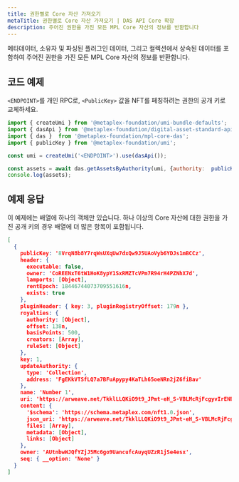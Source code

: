 ```yaml
---
title: 권한별로 Core 자산 가져오기
metaTitle: 권한별로 Core 자산 가져오기 | DAS API Core 확장
description: 주어진 권한을 가진 모든 MPL Core 자산의 정보를 반환합니다
---
```


메타데이터, 소유자 및 파싱된 플러그인 데이터, 그리고 컬렉션에서 상속된 데이터를 포함하여 주어진 권한을 가진 모든 MPL Core 자산의 정보를 반환합니다.

## 코드 예제

`<ENDPOINT>`를 개인 RPC로, `<PublicKey>` 값을 NFT를 페칭하려는 권한의 공개 키로 교체하세요.

```js
import { createUmi } from '@metaplex-foundation/umi-bundle-defaults';
import { dasApi } from '@metaplex-foundation/digital-asset-standard-api';
import { das }  from '@metaplex-foundation/mpl-core-das';
import { publicKey } from '@metaplex-foundation/umi';

const umi = createUmi('<ENDPOINT>').use(dasApi());

const assets = await das.getAssetsByAuthority(umi, {authority:  publicKey('<PublicKey>')});
console.log(assets);
```


## 예제 응답
이 예제에는 배열에 하나의 객체만 있습니다. 하나 이상의 Core 자산에 대한 권한을 가진 공개 키의 경우 배열에 더 많은 항목이 포함됩니다.

```json
[
  {
    publicKey: '8VrqN8b8Y7rqWsUXqUw7dxQw9J5UAoVyb6YDJs1mBCCz',
    header: {
      executable: false,
      owner: 'CoREENxT6tW1HoK8ypY1SxRMZTcVPm7R94rH4PZNhX7d',
      lamports: [Object],
      rentEpoch: 18446744073709551616n,
      exists: true
    },
    pluginHeader: { key: 3, pluginRegistryOffset: 179n },
    royalties: {
      authority: [Object],
      offset: 138n,
      basisPoints: 500,
      creators: [Array],
      ruleSet: [Object]
    },
    key: 1,
    updateAuthority: {
      type: 'Collection',
      address: 'FgEKkVTSfLQ7a7BFuApypy4KaTLh65oeNRn2jZ6fiBav'
    },
    name: 'Number 1',
    uri: 'https://arweave.net/TkklLLQKiO9t9_JPmt-eH_S-VBLMcRjFcgyvIrENBzA',
    content: {
      '$schema': 'https://schema.metaplex.com/nft1.0.json',
      json_uri: 'https://arweave.net/TkklLLQKiO9t9_JPmt-eH_S-VBLMcRjFcgyvIrENBzA',
      files: [Array],
      metadata: [Object],
      links: [Object]
    },
    owner: 'AUtnbwWJQfYZjJ5Mc6go9UancufcAuyqUZzR1jSe4esx',
    seq: { __option: 'None' }
  }
]
```

